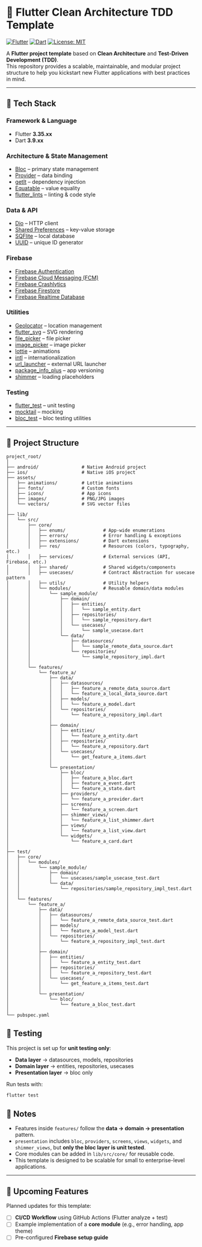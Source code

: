 # 🧩 Flutter Clean Architecture TDD Template

[![Flutter](https://img.shields.io/badge/Flutter-3.35.xx-blue?logo=flutter&logoColor=white)](https://flutter.dev)
[![Dart](https://img.shields.io/badge/Dart-3.9.xx-0175C2?logo=dart&logoColor=white)](https://dart.dev)
[![License: MIT](https://img.shields.io/badge/License-MIT-green.svg)](LICENSE)


A **Flutter project template** based on **Clean Architecture** and **Test-Driven Development (TDD)**.  
This repository provides a scalable, maintainable, and modular project structure to help you kickstart new Flutter applications with best practices in mind.

---

## 🚀 Tech Stack

### Framework & Language
- Flutter **3.35.xx**
- Dart **3.9.xx**

### Architecture & State Management
- [Bloc](https://pub.dev/packages/flutter_bloc) – primary state management
- [Provider](https://pub.dev/packages/provider) – data binding
- [getIt](https://pub.dev/packages/get_it) – dependency injection
- [Equatable](https://pub.dev/packages/equatable) – value equality
- [flutter_lints](https://pub.dev/packages/flutter_lints) – linting & code style

### Data & API
- [Dio](https://pub.dev/packages/dio) – HTTP client
- [Shared Preferences](https://pub.dev/packages/shared_preferences) – key-value storage
- [SQFlite](https://pub.dev/packages/sqflite) – local database
- [UUID](https://pub.dev/packages/uuid) – unique ID generator

### Firebase
- [Firebase Authentication](https://firebase.google.com/docs/auth)
- [Firebase Cloud Messaging (FCM)](https://firebase.google.com/docs/cloud-messaging)
- [Firebase Crashlytics](https://firebase.google.com/docs/crashlytics)
- [Firebase Firestore](https://firebase.google.com/docs/firestore)
- [Firebase Realtime Database](https://firebase.google.com/docs/database)

### Utilities
- [Geolocator](https://pub.dev/packages/geolocator) – location management
- [flutter_svg](https://pub.dev/packages/flutter_svg) – SVG rendering
- [file_picker](https://pub.dev/packages/file_picker) – file picker
- [image_picker](https://pub.dev/packages/image_picker) – image picker
- [lottie](https://pub.dev/packages/lottie) – animations
- [intl](https://pub.dev/packages/intl) – internationalization
- [url_launcher](https://pub.dev/packages/url_launcher) – external URL launcher
- [package_info_plus](https://pub.dev/packages/package_info_plus) – app versioning
- [shimmer](https://pub.dev/packages/shimmer) – loading placeholders

### Testing
- [flutter_test](https://api.flutter.dev/flutter/flutter_test/flutter_test-library.html) – unit testing
- [mocktail](https://pub.dev/packages/mocktail) – mocking
- [bloc_test](https://pub.dev/packages/bloc_test) – bloc testing utilities

---

## 📂 Project Structure
```text
project_root/
│
├── android/                # Native Android project
├── ios/                    # Native iOS project
├── assets/
│   ├── animations/         # Lottie animations
│   ├── fonts/              # Custom fonts
│   ├── icons/              # App icons
│   ├── images/             # PNG/JPG images
│   └── vectors/            # SVG vector files
│
├── lib/
│   └── src/
│       ├── core/                   
│       │   ├── enums/              # App-wide enumerations
│       │   ├── errors/             # Error handling & exceptions
│       │   ├── extensions/         # Dart extensions
│       │   ├── res/                # Resources (colors, typography, etc.)
│       │   ├── services/           # External services (API, Firebase, etc.)
│       │   ├── shared/             # Shared widgets/components
│       │   ├── usecases/           # Contract Abstraction for usecase pattern
│       │   ├── utils/              # Utility helpers
│       │   └── modules/            # Reusable domain/data modules
│       │       └── sample_module/  
│       │           ├── domain/
│       │           │   ├── entities/
│       │           │   │   └── sample_entity.dart
│       │           │   ├── repositories/
│       │           │   │   └── sample_repository.dart
│       │           │   └── usecases/
│       │           │       └── sample_usecase.dart
│       │           └── data/
│       │               ├── datasources/
│       │               │   └── sample_remote_data_source.dart
│       │               └── repositories/
│       │                   └── sample_repository_impl.dart
│       │
│       └── features/
│           └── feature_a/
│               ├── data/
│               │   ├── datasources/
│               │   │   ├── feature_a_remote_data_source.dart
│               │   │   └── feature_a_local_data_source.dart
│               │   ├── models/
│               │   │   └── feature_a_model.dart
│               │   └── repositories/
│               │       └── feature_a_repository_impl.dart
│               │
│               ├── domain/
│               │   ├── entities/
│               │   │   └── feature_a_entity.dart
│               │   ├── repositories/
│               │   │   └── feature_a_repository.dart
│               │   └── usecases/
│               │       └── get_feature_a_items.dart
│               │
│               └── presentation/
│                   ├── bloc/
│                   │   ├── feature_a_bloc.dart
│                   │   ├── feature_a_event.dart
│                   │   └── feature_a_state.dart
│                   ├── providers/
│                   │   └── feature_a_provider.dart
│                   ├── screens/
│                   │   └── feature_a_screen.dart
│                   ├── shimmer_views/
│                   │   └── feature_a_list_shimmer.dart
│                   ├── views/
│                   │   └── feature_a_list_view.dart
│                   └── widgets/
│                       └── feature_a_card.dart
│
├── test/
│   ├── core/
│   │   └── modules/
│   │       └── sample_module/
│   │           ├── domain/
│   │           │   └── usecases/sample_usecase_test.dart
│   │           └── data/
│   │               └── repositories/sample_repository_impl_test.dart
│   │
│   └── features/
│       └── feature_a/
│           ├── data/
│           │   ├── datasources/
│           │   │   └── feature_a_remote_data_source_test.dart
│           │   ├── models/
│           │   │   └── feature_a_model_test.dart
│           │   └── repositories/
│           │       └── feature_a_repository_impl_test.dart
│           │
│           ├── domain/
│           │   ├── entities/
│           │   │   └── feature_a_entity_test.dart
│           │   ├── repositories/
│           │   │   └── feature_a_repository_test.dart
│           │   └── usecases/
│           │       └── get_feature_a_items_test.dart
│           │
│           └── presentation/
│               └── bloc/
│                   └── feature_a_bloc_test.dart
│
└── pubspec.yaml
```

## 🧪 Testing

This project is set up for **unit testing only**:  
- **Data layer** → datasources, models, repositories  
- **Domain layer** → entities, repositories, usecases  
- **Presentation layer** → bloc only

Run tests with:

```bash
flutter test
```

## 📌 Notes

- Features inside `features/` follow the **data → domain → presentation** pattern.  
- `presentation` includes `bloc`, `providers`, `screens`, `views`, `widgets`, and `shimmer_views`, but **only the bloc layer is unit tested**.  
- Core modules can be added in `lib/src/core/` for reusable code.  
- This template is designed to be scalable for small to enterprise-level applications.  

---

## 🔮 Upcoming Features

Planned updates for this template:

- [ ] **CI/CD Workflow** using GitHub Actions (Flutter analyze + test)  
- [ ] Example implementation of a **core module** (e.g., error handling, app theme)  
- [ ] Pre-configured **Firebase setup guide**  
